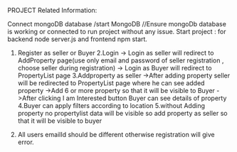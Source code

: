 PROJECT Related Information:

Connect mongoDB database /start MongoDB
//Ensure mongoDb database is working or connected to run project without any issue.
Start project : for backend node server.js and frontend npm start. 


1. Register as seller or Buyer
2.Login 
-> Login as seller will redirect to AddProperty page(use only email and password of seller registration , choose seller during registration)
-> Login as Buyer will redirect to PropertyList page
3.Addproperty as seller 
->After adding property seller will be redirected to PropertyList page where he can see added property 
->Add 6 or more property so that it will be visible to Buyer 
->After clicking I am Interested button Buyer can see details of property
4.Buyer can apply filters according to location
5.without Adding property no propertylist data will be visible so add property as seller so that it will be visible to buyer

6. All users emailId should be different otherwise registration will give error.
